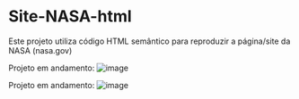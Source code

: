 # Site-NASA-html
Este projeto utiliza código HTML semântico para reproduzir a página/site da NASA (nasa.gov)

Projeto em andamento:
![image](https://user-images.githubusercontent.com/69373402/235409813-b0735b34-7d80-4672-8625-a26e91df393c.png)

Projeto em andamento:
![image](https://user-images.githubusercontent.com/69373402/235534180-0929ae4a-41c1-48fe-b7a8-37ecbaf5f7d9.png)


